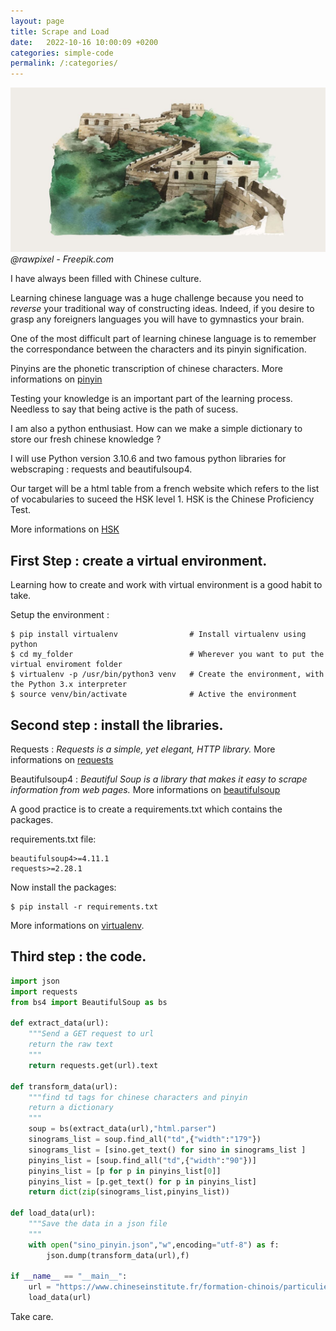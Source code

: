 ```yaml
---
layout: page
title: Scrape and Load
date:   2022-10-16 10:00:09 +0200
categories: simple-code
permalink: /:categories/
---
```

![image](/assets/images/chinese-wall.jpg)
*@rawpixel - Freepik.com*

I have always been filled with Chinese culture.

Learning chinese language was a huge challenge because you need to *reverse* your traditional way of constructing ideas. Indeed, if you desire to grasp any foreigners languages you will have to gymnastics your brain.

One of the most difficult part of learning chinese language is to remember the correspondance between the characters and its pinyin signification.

Pinyins are the phonetic transcription of chinese characters.
More informations on [pinyin](https://en.wikipedia.org/wiki/Pinyin)

Testing your knowledge is an important part of the learning process. Needless to say that being active is the path of sucess.

I am also a python enthusiast.
How can we make a simple dictionary to store our fresh chinese knowledge ?

I will use Python version 3.10.6 and two famous python libraries for webscraping : requests and beautifulsoup4.

Our target will be a html table from a french website which refers to the list of vocabularies to suceed the HSK level 1. HSK is the Chinese Proficiency Test. 

More informations on [HSK](https://en.wikipedia.org/wiki/Hanyu_Shuiping_Kaoshi)


## First Step : create a virtual environment.

Learning how to create and work with virtual environment is a good habit to take. 

Setup the environment :

    $ pip install virtualenv                # Install virtualenv using python 
    $ cd my_folder                          # Wherever you want to put the virtual enviroment folder
    $ virtualenv -p /usr/bin/python3 venv   # Create the environment, with the Python 3.x interpreter
    $ source venv/bin/activate              # Active the environment


## Second step : install the libraries.

Requests : *Requests is a simple, yet elegant, HTTP library.*
More informations on [requests](https://pypi.org/project/requests/)

Beautifulsoup4 : *Beautiful Soup is a library that makes it easy to scrape information from web pages.*
More informations on [beautifulsoup](https://pypi.org/project/beautifulsoup4/)

A good practice is to create a requirements.txt which contains the packages.

requirements.txt file:

    beautifulsoup4>=4.11.1
    requests>=2.28.1


Now install the packages:

    $ pip install -r requirements.txt

More informations on [virtualenv](http://docs.python-guide.org/en/latest/dev/virtualenvs/).


## Third step : the code.

```python
import json
import requests
from bs4 import BeautifulSoup as bs

def extract_data(url):
    """Send a GET request to url
    return the raw text
    """
    return requests.get(url).text

def transform_data(url):
    """find td tags for chinese characters and pinyin
    return a dictionary 
    """
    soup = bs(extract_data(url),"html.parser")
    sinograms_list = soup.find_all("td",{"width":"179"})
    sinograms_list = [sino.get_text() for sino in sinograms_list ]
    pinyins_list = [soup.find_all("td",{"width":"90"})]
    pinyins_list = [p for p in pinyins_list[0]]
    pinyins_list = [p.get_text() for p in pinyins_list]
    return dict(zip(sinograms_list,pinyins_list))

def load_data(url):
    """Save the data in a json file
    """
    with open("sino_pinyin.json","w",encoding="utf-8") as f:
        json.dump(transform_data(url),f)

if __name__ == "__main__":
    url = "https://www.chineseinstitute.fr/formation-chinois/particuliers/cours-de-chinois-adultes/preparation-hsk-bct/hsk-test-de-niveau-de-chinois/hsk-niveau-1/hsk-1-vocabulaire-a-connaitre"
    load_data(url)
```

Take care.